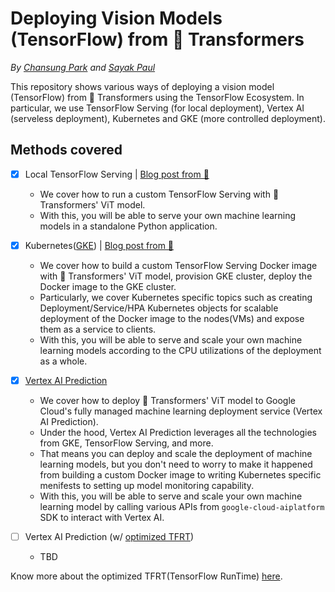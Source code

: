 # Deploying Vision Models (TensorFlow) from 🤗 Transformers

_By [Chansung Park](https://github.com/deep-diver) and [Sayak Paul](https://github.com/sayakpaul)_

This repository shows various ways of deploying a vision model (TensorFlow) from 🤗 Transformers using the TensorFlow Ecosystem. In particular, we use TensorFlow Serving (for local deployment), Vertex AI (serveless deployment), Kubernetes and GKE (more controlled deployment).

## Methods covered

- [x] Local TensorFlow Serving | [Blog post from 🤗](https://huggingface.co/blog/tf-serving-vision)
  - We cover how to run a custom TensorFlow Serving with 🤗 Transformers' ViT model. 
  - With this, you will be able to serve your own machine learning models in a standalone Python application.
- [x] Kubernetes([GKE](https://cloud.google.com/kubernetes-engine)) | [Blog post from 🤗](https://huggingface.co/blog/deploy-tfserving-kubernetes)
  - We cover how to build a custom TensorFlow Serving Docker image with 🤗 Transformers' ViT model, provision GKE cluster, deploy the Docker image to the GKE cluster.
  - Particularly, we cover Kubernetes specific topics such as creating Deployment/Service/HPA Kubernetes objects for scalable deployment of the Docker image to the nodes(VMs) and expose them as a service to clients.
  - With this, you will be able to serve and scale your own machine learning models according to the CPU utilizations of the deployment as a whole.
- [x] [Vertex AI Prediction](https://cloud.google.com/vertex-ai/docs/predictions/getting-predictions) 
  - We cover how to deploy 🤗 Transformers' ViT model to Google Cloud's fully managed machine learning deployment service (Vertex AI Prediction). 
  - Under the hood, Vertex AI Prediction leverages all the technologies from GKE, TensorFlow Serving, and more. 
  - That means you can deploy and scale the deployment of machine learning models, but you don't need to worry to make it happened from building a custom Docker image to writing Kubernetes specific menifests to setting up model monitoring capability.
  - With this, you will be able to serve and scale your own machine learning model by calling various APIs from `google-cloud-aiplatform` SDK to interact with Vertex AI. 

- [ ] Vertex AI Prediction (w/ [optimized TFRT](https://cloud.google.com/vertex-ai/docs/predictions/optimized-tensorflow-runtime))
  - TBD

Know more about the optimized TFRT(TensorFlow RunTime) [here](https://github.com/tensorflow/runtime).

